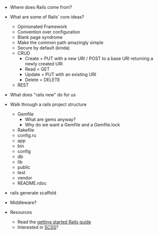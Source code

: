 - Where does Rails come from?
- What are some of Rails' core ideas?
  - Opinionated Framework
  - Convention over configuration
  - Blank page syndrome
  - Make the common path amazingly simple
  - Secure by default (kinda)
  - CRUD
    - Create = PUT with a new URI / POST to a base URI returning a newly created URI
    - Read   = GET
    - Update = PUT with an existing URI
    - Delete = DELETE  
  - REST
- What does "rails new" do for us    
- Walk through a rails project structure
  - Gemfile
    - What are gems anyway?
    - Why do we want a Gemfile and a Gemfile.lock
  - Rakefile
  - config.ru
  - app
  - bin
  - config
  - db
  - lib
  - public
  - test
  - vendor
  - README.rdoc
- rails generate scaffold
- Middleware?

- Resources
  - Read the [getting started Rails guide]( http://guides.rubyonrails.org/getting_started.html)
  - Interested in [SCSS](http://sass-lang.com/guide)?
